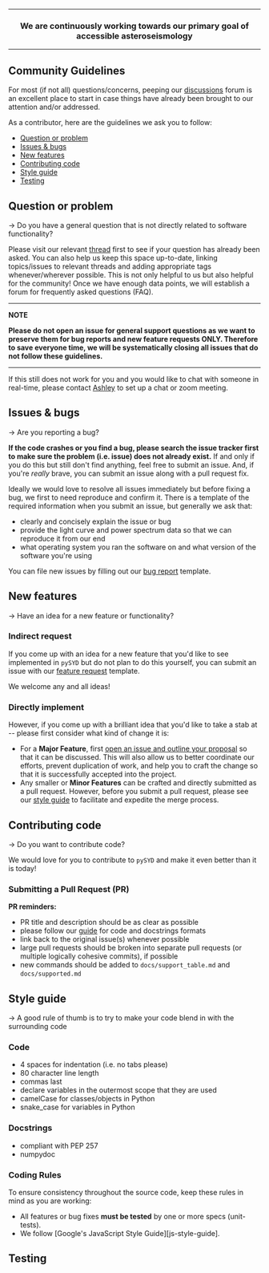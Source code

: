 -----

<h3 align="center">We are continuously working towards our primary goal of accessible asteroseismology</h3>

-----


## Community Guidelines

For most (if not all) questions/concerns, peeping our [discussions](https://github.com/ashleychontos/pySYD/discussions) forum is an excellent place to start in case things have already been brought to our attention and/or addressed.

As a contributor, here are the guidelines we ask you to follow:

* [Question or problem](#question)
* [Issues & bugs](#issue)
* [New features](#feature)
* [Contributing code](#contribute)
* [Style guide](#style)
* [Testing](#testing)

<a name="question"></a>
## Question or problem

&rightarrow; Do you have a general question that is not directly related to software functionality?

Please visit our relevant [thread](https://github.com/ashleychontos/pySYD/discussions/37#discussion-391811) first to see if your question has already been asked. You can also help us keep this space up-to-date, linking topics/issues to relevant threads and adding appropriate tags whenever/wherever possible. This is not only helpful to us but also helpful for the community! Once we have enough data points, we will establish a forum for frequently asked questions (FAQ).

---
**NOTE**

**Please do not open an issue for general support questions as we want to preserve them for bug reports
and new feature requests ONLY. Therefore to save everyone time, we will be systematically closing all 
issues that do not follow these guidelines.**

---

If this still does not work for you and you would like to chat with someone in real-time, please contact [Ashley](mailto:achontos@hawaii.edu) to set up a chat or zoom meeting.

<a name="issue"></a>
## Issues & bugs

&rightarrow; Are you reporting a bug?

**If the code crashes or you find a bug, please search the issue tracker first to make sure the problem (i.e. issue) does not already exist.** If and only if you do this but still don't find anything, feel free to submit an issue. And, if you're *really* brave, you can submit an issue along with a pull request fix.

Ideally we would love to resolve all issues immediately but before fixing a bug, we first to need reproduce and confirm it. There is a template of the required information when you submit an issue, but generally we ask that:

* clearly and concisely explain the issue or bug
* provide the light curve and power spectrum data so that we can reproduce it from our end
* what operating system you ran the software on and what version of the software you're using

You can file new issues by filling out our [bug report](https://github.com/ashleychontos/pySYD/issues/new?assignees=&labels=&template=bug_report.md) template.

<a name="feature"></a>
## New features

&rightarrow; Have an idea for a new feature or functionality?


### Indirect request 

If you come up with an idea for a new feature that you'd like to see implemented in 
``pySYD`` but do not plan to do this yourself, you can submit an issue with our 
[feature request](https://github.com/ashleychontos/pySYD/issues/new?assignees=&labels=&template=feature_request.md) template.

We welcome any and all ideas!


### Directly implement

However, if you come up with a brilliant idea that you'd like to take a stab at -- 
please first consider what kind of change it is:

* For a **Major Feature**, first 
  [open an issue and outline your proposal](https://github.com/ashleychontos/pySYD/issues/new?assignees=&labels=&template=outline_major_pr.md) 
  so that it can be discussed. This will also allow us to better coordinate our efforts, prevent duplication of work,
  and help you to craft the change so that it is successfully accepted into the project.
* Any smaller or **Minor Features** can be crafted and directly submitted as a pull request. However,
  before you submit a pull request, please see our [style guide](#style) to facilitate and expedite 
  the merge process.

<a name="contribute"></a>
## Contributing code

&rightarrow; Do you want to contribute code?

We would love for you to contribute to `pySYD` and make it even better than it is today! 

### Submitting a Pull Request (PR)

**PR reminders:**
 - PR title and description should be as clear as possible
 - please follow our [guide](#style) for code and docstrings formats
 - link back to the original issue(s) whenever possible
 - large pull requests should be broken into separate pull requests (or multiple logically cohesive commits), if possible
 - new commands should be added to `docs/support_table.md` and `docs/supported.md`

<a name="style"></a>
## Style guide

&rightarrow; A good rule of thumb is to try to make your code blend in with the surrounding code

### Code
 * 4 spaces for indentation (i.e. no tabs please)
 * 80 character line length
 * commas last
 * declare variables in the outermost scope that they are used
 * camelCase for classes/objects in Python
 * snake_case for variables in Python

### Docstrings
 * compliant with PEP 257
 * numpydoc

### Coding Rules

To ensure consistency throughout the source code, keep these rules in mind as you are working:

* All features or bug fixes **must be tested** by one or more specs (unit-tests).
* We follow [Google's JavaScript Style Guide][js-style-guide].

<a name="testing"></a>
## Testing
